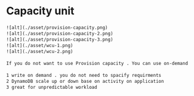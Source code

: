 # Capacity unit
    ![alt](./asset/provision-capacity.png)
    ![alt](./asset/provision-capacity-2.png)
    ![alt](./asset/provision-capacity-3.png)
    ![alt](./asset/wcu-1.png)
    ![alt](./asset/wcu-2.png)

    If you do not want to use Provision capacity . You can use on-demand

    1 write on demand . you do not need to spacify requirments
    2 DynamoDB scale up or down base on activity on application
    3 great for unpredictable workload
    